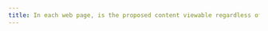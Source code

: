 ```yaml
---
title: In each web page, is the proposed content viewable regardless of the orientation of the screen (portrait or landscape) (except in particular cases)?
---
```

